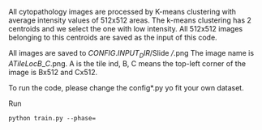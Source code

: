All cytopathology images are processed by K-means clustering with average intensity values of 512x512 areas. The k-means clustering has 2 centroids and we select the one with low intensity. All 512x512 images belonging to this centroids are saved as the input of this code.

All images are saved to $CONFIG.INPUT_DIR$/Slide */*.png
The image name is $A$_TileLoc_$B$_$C$.png. A is the tile ind, B, C means the top-left corner of the image is Bx512 and Cx512.

To run the code, please change the config*.py yo fit your own dataset.

Run
```Shell
python train.py --phase=
```
